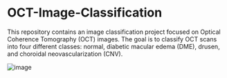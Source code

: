 # OCT-Image-Classification
This repository contains an image classification project focused on Optical Coherence Tomography (OCT) images. The goal is to classify OCT scans into four different classes: normal, diabetic macular edema (DME), drusen, and choroidal neovascularization (CNV).

![image](https://github.com/tolitei/OCT-Image-Classification/assets/132046813/86af2672-1c9b-41ff-be71-c5d0a840b09c)

